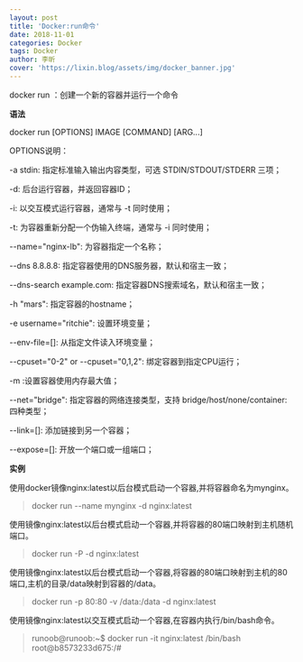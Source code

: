 ```yaml
---
layout: post
title: 'Docker:run命令'
date: 2018-11-01
categories: Docker
tags: Docker
author: 李昕
cover: 'https://lixin.blog/assets/img/docker_banner.jpg'
---
```


docker run ：创建一个新的容器并运行一个命令

**语法**

docker run [OPTIONS] IMAGE [COMMAND] [ARG...]

OPTIONS说明：

-a stdin: 指定标准输入输出内容类型，可选 STDIN/STDOUT/STDERR 三项；

-d: 后台运行容器，并返回容器ID；

-i: 以交互模式运行容器，通常与 -t 同时使用；

-t: 为容器重新分配一个伪输入终端，通常与 -i 同时使用；

--name="nginx-lb": 为容器指定一个名称；

--dns 8.8.8.8: 指定容器使用的DNS服务器，默认和宿主一致；

--dns-search example.com: 指定容器DNS搜索域名，默认和宿主一致；

-h "mars": 指定容器的hostname；

-e username="ritchie": 设置环境变量；

--env-file=[]: 从指定文件读入环境变量；

--cpuset="0-2" or --cpuset="0,1,2": 绑定容器到指定CPU运行；

-m :设置容器使用内存最大值；

--net="bridge": 指定容器的网络连接类型，支持 bridge/host/none/container: 四种类型；

--link=[]: 添加链接到另一个容器；

--expose=[]: 开放一个端口或一组端口；

**实例**

使用docker镜像nginx:latest以后台模式启动一个容器,并将容器命名为mynginx。

>docker run --name mynginx -d nginx:latest

使用镜像nginx:latest以后台模式启动一个容器,并将容器的80端口映射到主机随机端口。

>docker run -P -d nginx:latest

使用镜像nginx:latest以后台模式启动一个容器,将容器的80端口映射到主机的80端口,主机的目录/data映射到容器的/data。

>docker run -p 80:80 -v /data:/data -d nginx:latest

使用镜像nginx:latest以交互模式启动一个容器,在容器内执行/bin/bash命令。

>runoob@runoob:~$ docker run -it nginx:latest /bin/bash
>root@b8573233d675:/#